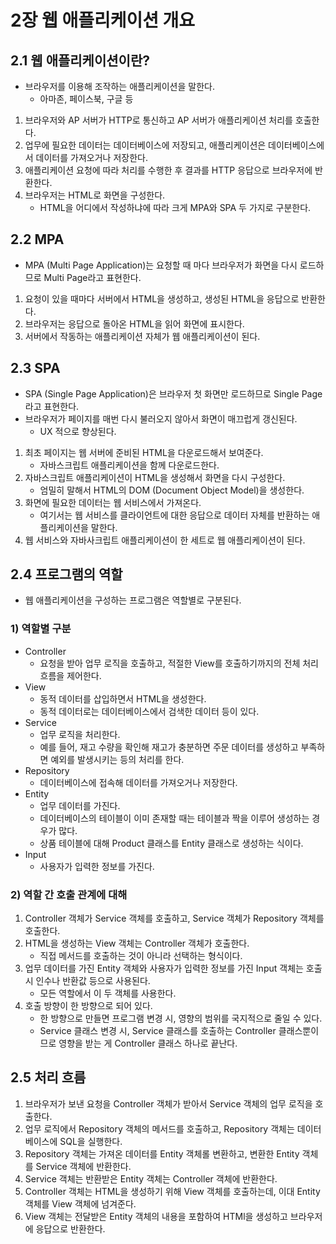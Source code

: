 # 2장 웹 애플리케이션 개요
## 2.1 웹 애플리케이션이란?
- 브라우저를 이용해 조작하는 애플리케이션을 말한다.
	- 아마존, 페이스북, 구글 등

1. 브라우저와 AP 서버가 HTTP로 통신하고 AP 서버가 애플리케이션 처리를 호출한다.
2. 업무에 필요한 데이터는 데이터베이스에 저장되고, 애플리케이션은 데이터베이스에서 데이터를 가져오거나 저장한다.
3. 애플리케이션 요청에 따라 처리를 수행한 후 결과를 HTTP 응답으로 브라우저에 반환한다.
4. 브라우저는 HTML로 화면을 구성한다.
	- HTML을 어디에서 작성하냐에 따라 크게 MPA와 SPA 두 가지로 구분한다.

## 2.2 MPA
- MPA (Multi Page Application)는 요청할 때 마다 브라우저가 화면을 다시 로드하므로 Multi Page라고 표현한다.

1. 요청이 있을 때마다 서버에서 HTML을 생성하고, 생성된 HTML을 응답으로 반환한다.
2. 브라우저는 응답으로 돌아온 HTML을 읽어 화면에 표시한다.
3. 서버에서 작동하는 애플리케이션 자체가 웹 애플리케이션이 된다.

## 2.3 SPA
- SPA (Single Page Application)은 브라우저 첫 화면만 로드하므로 Single Page라고 표현한다.
- 브라우저가 페이지를 매번 다시 불러오지 않아서 화면이 매끄럽게 갱신된다.
	- UX 적으로 향상된다.

1. 최초 페이지는 웹 서버에 준비된 HTML을 다운로드해서 보여준다.
	- 자바스크립트 애플리케이션을 함께 다운로드한다.
2. 자바스크립트 애플리케이션이 HTML을 생성해서 화면을 다시 구성한다.
	- 엄밀히 말해서 HTML의 DOM (Document Object Model)을 생성한다.
3. 화면에 필요한 데이터는 웹 서비스에서 가져온다.
	- 여기서는 웹 서비스를 클라이언트에 대한 응답으로 데이터 자체를 반환하는 애플리케이션을 말한다.
4. 웹 서비스와 자바사크립트 애플리케이션이 한 세트로 웹 애플리케이션이 된다.

## 2.4 프로그램의 역할
- 웹 애플리케이션을 구성하는 프로그램은 역할별로 구분된다.

### 1) 역할별 구분
- Controller
	- 요청을 받아 업무 로직을 호출하고, 적절한 View를 호출하기까지의 전체 처리 흐름을 제어한다.
- View
	- 동적 데이터를 삽입하면서 HTML을 생성한다.
	- 동적 데이터로는 데이터베이스에서 검색한 데이터 등이 있다.
- Service
	- 업무 로직을 처리한다.
	- 예를 들어, 재고 수량을 확인해 재고가 충분하면 주문 데이터를 생성하고 부족하면 예외를 발생시키는 등의 처리를 한다.
- Repository
	- 데이터베이스에 접속해 데이터를 가져오거나 저장한다.
- Entity
	- 업무 데이터를 가진다.
	- 데이터베이스의 테이블이 이미 존재할 때는 테이블과 짝을 이루어 생성하는 경우가 많다.
	- 상품 테이블에 대해 Product 클래스를 Entity 클래스로 생성하는 식이다.
- Input
	- 사용자가 입력한 정보를 가진다.

### 2) 역할 간 호출 관계에 대해
1. Controller 객체가 Service 객체를 호출하고, Service 객체가 Repository 객체를 호출한다.
2. HTML을 생성하는 View 객체는 Controller 객체가 호출한다.
	- 직접 메서드를 호출하는 것이 아니라 선택하는 형식이다.
3. 업무 데이터를 가진 Entity 객체와 사용자가 입력한 정보를 가진 Input 객체는 호출 시 인수나 반환값 등으로 사용된다.
	- 모든 역할에서 이 두 객체를 사용한다.
4. 호출 방향이 한 방향으로 되어 있다.
	- 한 방향으로 만들면 프로그램 변경 시, 영향의 범위를 국지적으로 줄일 수 있다.
	- Service 클래스 변경 시, Service 클래스를 호출하는 Controller 클래스뿐이므로 영향을 받는 게 Controller 클래스 하나로 끝난다.

## 2.5 처리 흐름
1. 브라우저가 보낸 요청을 Controller 객체가 받아서 Service 객체의 업무 로직을 호출한다.
2. 업무 로직에서 Repository 객체의 메서드를 호출하고, Repository 객체는 데이터베이스에 SQL을 실행한다.
3. Repository 객체는 가져온 데이터를 Entity 객체롤 변환하고, 변환한 Entity 객체를 Service 객체에 반환한다.
4. Service 객체는 반환받은 Entity 객체는 Controller 객체에 반환한다.
5. Controller 객체는 HTML을 생성하기 위해 View 객체를 호출하는데, 이대 Entity 객체를 View 객체에 넘겨준다.
6. View 객체는 전달받은 Entity 객체의 내용을 포함하여 HTMl을 생성하고 브라우저에 응답으로 반환한다.